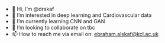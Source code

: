 - 👋 Hi, I’m @drskaf
- 👀 I’m interested in deep learning and Cardiovascular data
- 🌱 I’m currently learning CNN and GAN
- 💞️ I’m looking to collaborate on tbc
- 📫 How to reach me via email on: ebraham.alskaf@kcl.ac.uk

<!---
drskaf/drskaf is a ✨ special ✨ repository because its `README.md` (this file) appears on your GitHub profile.
You can click the Preview link to take a look at your changes.
--->
